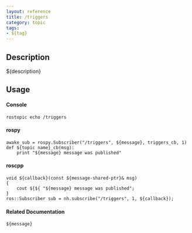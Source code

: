 ```yaml
---
layout: reference
title: /triggers
category: topic
tags: 
- ${tag}
---
```


## Description
${description}

## Usage
#### Console
```
rostopic echo /triggers
```

#### rospy
```
awake_sub = rospy.Subscriber("/triggers", ${message}, triggers_cb, 1)
def ${topic name}_cb(msg):
    print "${message} message was published"
```

#### roscpp
```
void ${callback}(const ${message-shared-ptr}& msg)
{
    cout ${${ "${message} message was published";
}
ros::Subscriber sub = nh.subscribe("/triggers", 1, ${callback});
```

#### Related Documentation
``${message}``  